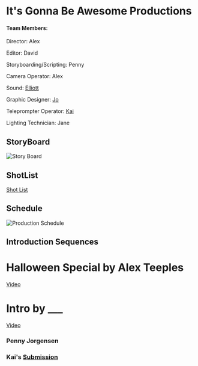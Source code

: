 # It's Gonna Be Awesome Productions
#### Team Members:
Director: Alex

Editor: David

Storyboarding/Scripting: Penny

Camera Operator: Alex

Sound: [Elliott](https://github.com/ElliottStoker/vidproductionportfolio)

Graphic Designer: [Jo](https://j-foster-beep.github.io/J-vidportfolio/)

Teleprompter Operator: [Kai](https://github.com/VentiShake/vidproportfolio2025)

Lighting Technician: Jane

## StoryBoard
![Story Board](https://github.com/schoolorsum/VideoProductionTeam/blob/main/Assets/StoryBoard.png?raw=true)
## ShotList
[Shot List](https://github.com/schoolorsum/VideoProductionTeam/blob/main/Shot%20List.pdf)
## Schedule
![Production Schedule](https://github.com/schoolorsum/VideoProductionTeam/blob/main/Assets/ProductionPlan(1).png?raw=true)

## Introduction Sequences
# Halloween Special by Alex Teeples
[Video](<https://drive.google.com/file/d/1CydNMCPIOI8VIEZuBa-VF2cI2JRJ3QMr/view?usp=drive_link>)
# Intro by ___
[Video](<https://drive.google.com/file/d/1S79mpuuQqZiKDfzzrg09ULjvEvIyPe6O/view?usp=sharing>)
### Penny Jorgensen

### Kai's [Submission](https://drive.google.com/file/d/1vFNtsY5Sud5Tp62g1QMVG9pu8Xr1ePKo/view?usp=sharing)

